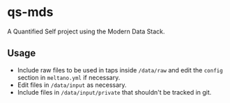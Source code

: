 # qs-mds

A Quantified Self project using the Modern Data Stack.

## Usage
- Include raw files to be used in taps inside `/data/raw` and edit the `config` section in `meltano.yml` if necessary.
- Edit files in `/data/input` as necessary.
- Include files in `/data/input/private` that shouldn't be tracked in git.